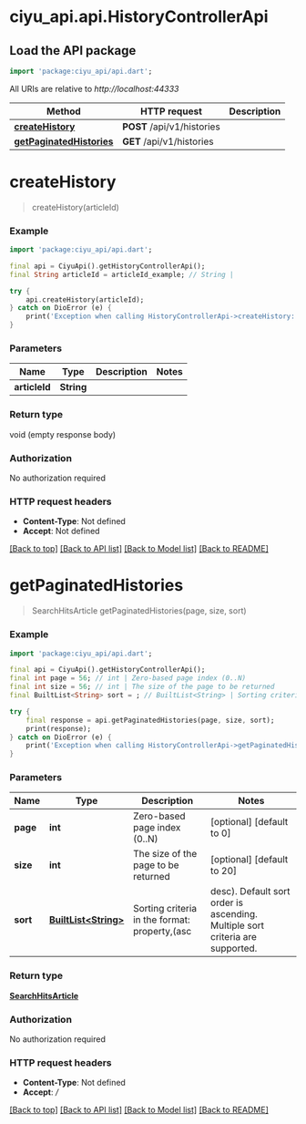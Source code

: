 # ciyu_api.api.HistoryControllerApi

## Load the API package
```dart
import 'package:ciyu_api/api.dart';
```

All URIs are relative to *http://localhost:44333*

Method | HTTP request | Description
------------- | ------------- | -------------
[**createHistory**](HistoryControllerApi.md#createhistory) | **POST** /api/v1/histories | 
[**getPaginatedHistories**](HistoryControllerApi.md#getpaginatedhistories) | **GET** /api/v1/histories | 


# **createHistory**
> createHistory(articleId)



### Example
```dart
import 'package:ciyu_api/api.dart';

final api = CiyuApi().getHistoryControllerApi();
final String articleId = articleId_example; // String | 

try {
    api.createHistory(articleId);
} catch on DioError (e) {
    print('Exception when calling HistoryControllerApi->createHistory: $e\n');
}
```

### Parameters

Name | Type | Description  | Notes
------------- | ------------- | ------------- | -------------
 **articleId** | **String**|  | 

### Return type

void (empty response body)

### Authorization

No authorization required

### HTTP request headers

 - **Content-Type**: Not defined
 - **Accept**: Not defined

[[Back to top]](#) [[Back to API list]](../README.md#documentation-for-api-endpoints) [[Back to Model list]](../README.md#documentation-for-models) [[Back to README]](../README.md)

# **getPaginatedHistories**
> SearchHitsArticle getPaginatedHistories(page, size, sort)



### Example
```dart
import 'package:ciyu_api/api.dart';

final api = CiyuApi().getHistoryControllerApi();
final int page = 56; // int | Zero-based page index (0..N)
final int size = 56; // int | The size of the page to be returned
final BuiltList<String> sort = ; // BuiltList<String> | Sorting criteria in the format: property,(asc|desc). Default sort order is ascending. Multiple sort criteria are supported.

try {
    final response = api.getPaginatedHistories(page, size, sort);
    print(response);
} catch on DioError (e) {
    print('Exception when calling HistoryControllerApi->getPaginatedHistories: $e\n');
}
```

### Parameters

Name | Type | Description  | Notes
------------- | ------------- | ------------- | -------------
 **page** | **int**| Zero-based page index (0..N) | [optional] [default to 0]
 **size** | **int**| The size of the page to be returned | [optional] [default to 20]
 **sort** | [**BuiltList&lt;String&gt;**](String.md)| Sorting criteria in the format: property,(asc|desc). Default sort order is ascending. Multiple sort criteria are supported. | [optional] 

### Return type

[**SearchHitsArticle**](SearchHitsArticle.md)

### Authorization

No authorization required

### HTTP request headers

 - **Content-Type**: Not defined
 - **Accept**: */*

[[Back to top]](#) [[Back to API list]](../README.md#documentation-for-api-endpoints) [[Back to Model list]](../README.md#documentation-for-models) [[Back to README]](../README.md)

